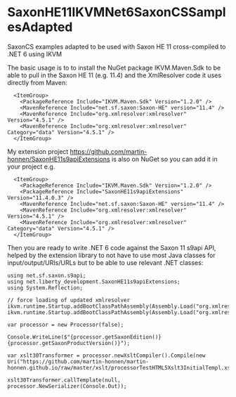 # SaxonHE11IKVMNet6SaxonCSSamplesAdapted
SaxonCS examples adapted to be used with Saxon HE 11 cross-compiled to .NET 6 using IKVM


The basic usage is to to install the NuGet package IKVM.Maven.Sdk to be able to pull in the Saxon HE 11 (e.g. 11.4) and the XmlResolver code it uses directly from Maven:
```
  <ItemGroup>
    <PackageReference Include="IKVM.Maven.Sdk" Version="1.2.0" />
    <MavenReference Include="net.sf.saxon:Saxon-HE" version="11.4" />
    <MavenReference Include="org.xmlresolver:xmlresolver" Version="4.5.1" />
    <MavenReference Include="org.xmlresolver:xmlresolver" Category="data" Version="4.5.1" />
  </ItemGroup>
```

My extension project https://github.com/martin-honnen/SaxonHE11s9apiExtensions is also on NuGet so you can add it in your project e.g.

```
  <ItemGroup>
    <PackageReference Include="IKVM.Maven.Sdk" Version="1.2.0" />
    <PackageReference Include="SaxonHE11s9apiExtensions" Version="11.4.0.3" />
    <MavenReference Include="net.sf.saxon:Saxon-HE" version="11.4" />
    <MavenReference Include="org.xmlresolver:xmlresolver" Version="4.5.1" />
    <MavenReference Include="org.xmlresolver:xmlresolver" Category="data" Version="4.5.1" />
  </ItemGroup>
```

Then you are ready to write .NET 6 code against the Saxon 11 s9api API, helped by the extension library to not have to use most Java classes for input/output/URIs/URLs but to be able to use relevant .NET classes:

```
using net.sf.saxon.s9api;
using net.liberty_development.SaxonHE11s9apiExtensions;
using System.Reflection;

// force loading of updated xmlresolver
ikvm.runtime.Startup.addBootClassPathAssembly(Assembly.Load("org.xmlresolver.xmlresolver"));
ikvm.runtime.Startup.addBootClassPathAssembly(Assembly.Load("org.xmlresolver.xmlresolver_data"));

var processor = new Processor(false);

Console.WriteLine($"{processor.getSaxonEdition()} {processor.getSaxonProductVersion()}");

var xslt30Transformer = processor.newXsltCompiler().Compile(new Uri("https://github.com/martin-honnen/martin-honnen.github.io/raw/master/xslt/processorTestHTML5Xslt3InitialTempl.xsl")).load30();

xslt30Transformer.callTemplate(null, processor.NewSerializer(Console.Out));
```
